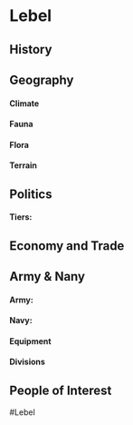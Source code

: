 # Lebel
## History

## Geography
#### Climate

#### Fauna

#### Flora

#### Terrain

## Politics

#### Tiers:

## Economy and Trade

## Army & Nany
#### Army:

#### Navy:

#### Equipment

#### Divisions

## People of Interest

#Lebel
